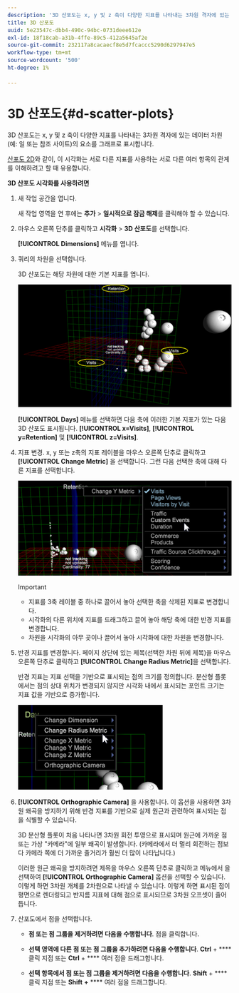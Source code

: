 ```yaml
---
description: '3D 산포도는 x, y 및 z 축이 다양한 지표를 나타내는 3차원 격자에 있는 데이터 차원(예: 일 또는 참조 사이트)의 요소를 그래프로 표시합니다.'
title: 3D 산포도
uuid: 5e23547c-dbb4-490c-94bc-0731deee612e
exl-id: 18f18cab-a31b-4ffe-89c5-412a5645af2e
source-git-commit: 232117a8cacaecf8e5d7fcaccc5290d6297947e5
workflow-type: tm+mt
source-wordcount: '500'
ht-degree: 1%

---
```


# 3D 산포도{#d-scatter-plots}

3D 산포도는 x, y 및 z 축이 다양한 지표를 나타내는 3차원 격자에 있는 데이터 차원(예: 일 또는 참조 사이트)의 요소를 그래프로 표시합니다.

[산포도 2D](https://experienceleague.adobe.com/docs/data-workbench/using/client/t-open-ins.html#Scatter_Plots)와 같이, 이 시각화는 서로 다른 지표를 사용하는 서로 다른 여러 항목의 관계를 이해하려고 할 때 유용합니다.

**3D 산포도 시각화를 사용하려면**

1. 새 작업 공간을 엽니다.

   새 작업 영역을 연 후에는 **추가** > **일시적으로 잠금 해제**&#x200B;를 클릭해야 할 수 있습니다.
1. 마우스 오른쪽 단추를 클릭하고 **시각화** > **3D 산포도**&#x200B;를 선택합니다.

   **[!UICONTROL Dimensions]** 메뉴를 엽니다.

1. 쿼리의 차원을 선택합니다.

   3D 산포도는 해당 차원에 대한 기본 지표를 엽니다.

   ![](assets/3D_main.png)

   **[!UICONTROL Days]** 메뉴를 선택하면 다음 축에 이러한 기본 지표가 있는 다음 3D 산포도 표시됩니다. **[!UICONTROL x=Visits]**, **[!UICONTROL y=Retention]** 및 **[!UICONTROL z=Visits]**.

1. 지표 변경. x, y 또는 z축의 지표 레이블을 마우스 오른쪽 단추로 클릭하고 **[!UICONTROL Change Metric]** 을 선택합니다. 그런 다음 선택한 축에 대해 다른 지표를 선택합니다.

   ![](assets/3D_change.png)

   >[!IMPORTANT]
   >
   >
   >    
   >    
   >    * 지표를 3축 레이블 중 하나로 끌어서 놓아 선택한 축을 삭제된 지표로 변경합니다.
   >    * 시각화의 다른 위치에 지표를 드래그하고 끌어 놓아 해당 축에 대한 반경 지표를 변경합니다.
   >    * 차원을 시각화의 아무 곳이나 끌어서 놓아 시각화에 대한 차원을 변경합니다.


1. 반경 지표를 변경합니다. 페이지 상단에 있는 제목(선택한 차원 뒤에 제목)을 마우스 오른쪽 단추로 클릭하고 **[!UICONTROL Change Radius Metric]**&#x200B;을 선택합니다.

   반경 지표는 지표 선택을 기반으로 표시되는 점의 크기를 정의합니다. 분산형 플롯에서는 점의 상대 위치가 변경되지 않지만 시각화 내에서 표시되는 포인트 크기는 지표 값을 기반으로 증가합니다.

   ![](assets/3D_change_radius.png)

1. **[!UICONTROL Orthographic Camera]** 을 사용합니다. 이 옵션을 사용하면 3차원 왜곡을 방지하기 위해 반경 지표를 기반으로 실제 원근과 관련하여 표시되는 점을 식별할 수 있습니다.

   3D 분산형 플롯이 처음 나타나면 3차원 회전 투영으로 표시되며 원근에 가까운 점 또는 가상 &quot;카메라&quot;에 일부 왜곡이 발생합니다. (카메라에서 더 멀리 회전하는 점보다 카메라 쪽에 더 가까운 줄거리가 훨씬 더 많이 나타납니다.)

   이러한 원근 왜곡을 방지하려면 제목을 마우스 오른쪽 단추로 클릭하고 메뉴에서 을 선택하여 **[!UICONTROL Orthographic Camera]** 옵션을 선택할 수 있습니다. 이렇게 하면 3차원 개체를 2차원으로 나타낼 수 있습니다. 이렇게 하면 표시된 점이 평면으로 렌더링되고 반지름 지표에 대해 점으로 표시되므로 3차원 오프셋이 줄어듭니다.

1. 산포도에서 점을 선택합니다.

   * **점 또는 점 그룹을 제거하려면 다음을 수행합니다**. 점을 클릭합니다.
   * **선택 영역에 다른 점 또는 점 그룹을 추가하려면 다음을 수행합니다**.  **Ctrl** +  **** 클릭 지점 또는  **Ctrl** +  **** 여러 점을 드래그합니다.

   * **선택 항목에서 점 또는 점 그룹을 제거하려면 다음을 수행합니다**.  **Shift** +  **** 클릭 지점 또는  **Shift** **+** **** 여러 점을 드래그합니다.

<!-- <a id="section_9C30F9799F1440F09278327002E6B47A"></a> -->
